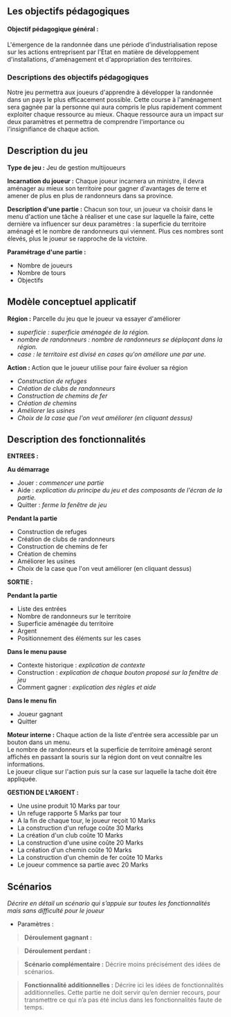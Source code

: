 ## Les objectifs pédagogiques
#### Objectif pédagogique général :

L'émergence de la randonnée dans une période d'industrialisation repose sur les actions entreprisent par l'Etat en matière de développement d'installations, d'aménagement et d'appropriation des territoires.

### Descriptions des objectifs pédagogiques 

Notre jeu permettra aux joueurs d'apprendre à développer la randonnée dans un pays le plus efficacement possible. Cette course à l'aménagement sera gagnée par la personne qui aura compris le plus rapidement comment exploiter chaque ressource au mieux. Chaque ressource aura un impact sur deux paramètres et permettra de comprendre l'importance ou l'insignifiance de chaque action. 

## Description du jeu 

**Type de jeu :**  Jeu de gestion multijoueurs

**Incarnation du joueur :** Chaque joueur incarnera un ministre, il devra aménager au mieux son territoire pour gagner d'avantages de terre et amener de plus en plus de randonneurs dans sa province.

**Description d'une partie :**
Chacun son tour, un joueur va choisir dans le menu d'action une tâche à réaliser et une case sur laquelle la faire, cette dernière va influencer sur deux paramètres : la superficie du territoire aménagé et le nombre de randonneurs qui viennent. Plus ces nombres sont élevés, plus le joueur se rapproche de la victoire. 

**Paramétrage d'une partie :**
- Nombre de joueurs
- Nombre de tours
- Objectifs

## Modèle conceptuel applicatif 

**Région :** Parcelle du jeu que le joueur va essayer d'améliorer
- _superficie : superficie aménagée de la région._
- _nombre de randonneurs : nombre de randonneurs se déplaçant dans la région._
- _case : le territoire est divisé en cases qu'on améliore une par une._ 

**Action :** Action que le joueur utilise pour faire évoluer sa région
 - _Construction de refuges_
 - _Création de clubs de randonneurs_
 - _Construction de chemins de fer_
 - _Création de chemins_
 - _Améliorer les usines_
 - _Choix de la case que l'on veut améliorer (en cliquant dessus)_



## Description des fonctionnalités

**ENTREES :**  

**Au démarrage**
- Jouer : _commencer une partie_
- Aide : _explication du principe du jeu et des composants de l'écran de la partie._
- Quitter : _ferme la fenêtre de jeu_


**Pendant la partie**
 - Construction de refuges
 - Création de clubs de randonneurs
 - Construction de chemins de fer
 - Création de chemins
 - Améliorer les usines
 - Choix de la case que l'on veut améliorer (en cliquant dessus)

**SORTIE :**  

**Pendant la partie**
 - Liste des entrées
 - Nombre de randonneurs sur le territoire
 - Superficie aménagée du territoire
 - Argent
 - Positionnement des éléments sur les cases 

 **Dans le menu pause**
 - Contexte historique : _explication de contexte_
 - Construction : _explication de chaque bouton proposé sur la fenêtre de jeu_
 - Comment gagner : _explication des règles et aide_

  **Dans le menu fin**
  - Joueur gagnant
  - Quitter


**Moteur interne :**
Chaque action de la liste d'entrée sera accessible par un bouton dans un menu. <br>
Le nombre de randonneurs et la superficie de territoire aménagé seront affichés en passant la souris sur la région dont on veut connaître les informations.<br>
Le joueur clique sur l'action puis sur la case sur laquelle la tache doit être appliquée.


 **GESTION DE L'ARGENT :** 
 - Une usine produit 10 Marks par tour
 - Un refuge rapporte 5 Marks par tour
 - A la fin de chaque tour, le joueur reçoit 10 Marks
 - La construction d'un refuge coûte 30 Marks
 - La création d'un club coûte 10 Marks
 - La construction d'une usine coûte 20 Marks
 - La création d'un chemin coûte 10 Marks
 - La construction d'un chemin de fer coûte 10 Marks
 - Le joueur commence sa partie avec 20 Marks



## Scénarios 
*Décrire en détail un scénario qui s’appuie sur toutes les fonctionnalités mais sans difficulté pour le joueur*

- Paramètres : 

>**Déroulement gagnant :**

>**Déroulement perdant :**

>**Scénario complémentaire :** Décrire moins précisément des idées de scénarios.

>**Fonctionnalité additionnelles :** Décrire ici les idées de fonctionnalités additionnelles. Cette partie ne doit servir qu’en dernier recours, pour transmettre ce qui n’a pas été inclus dans les fonctionnalités faute de temps.





